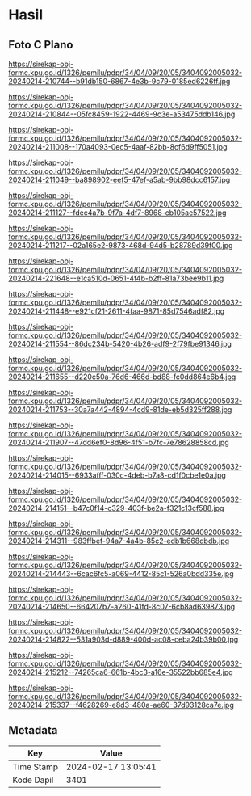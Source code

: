 # Hasil

## Foto C Plano

https://sirekap-obj-formc.kpu.go.id/1326/pemilu/pdpr/34/04/09/20/05/3404092005032-20240214-210744--b91db150-6867-4e3b-9c79-0185ed6226ff.jpg

https://sirekap-obj-formc.kpu.go.id/1326/pemilu/pdpr/34/04/09/20/05/3404092005032-20240214-210844--05fc8459-1922-4469-9c3e-a53475ddb146.jpg

https://sirekap-obj-formc.kpu.go.id/1326/pemilu/pdpr/34/04/09/20/05/3404092005032-20240214-211008--170a4093-0ec5-4aaf-82bb-8cf6d9ff5051.jpg

https://sirekap-obj-formc.kpu.go.id/1326/pemilu/pdpr/34/04/09/20/05/3404092005032-20240214-211049--ba898902-eef5-47ef-a5ab-9bb98dcc6157.jpg

https://sirekap-obj-formc.kpu.go.id/1326/pemilu/pdpr/34/04/09/20/05/3404092005032-20240214-211127--fdec4a7b-9f7a-4df7-8968-cb105ae57522.jpg

https://sirekap-obj-formc.kpu.go.id/1326/pemilu/pdpr/34/04/09/20/05/3404092005032-20240214-211217--02a165e2-9873-468d-94d5-b28789d39f00.jpg

https://sirekap-obj-formc.kpu.go.id/1326/pemilu/pdpr/34/04/09/20/05/3404092005032-20240214-221648--e1ca510d-0651-4f4b-b2ff-81a73bee9b11.jpg

https://sirekap-obj-formc.kpu.go.id/1326/pemilu/pdpr/34/04/09/20/05/3404092005032-20240214-211448--e921cf21-2611-4faa-9871-85d7546adf82.jpg

https://sirekap-obj-formc.kpu.go.id/1326/pemilu/pdpr/34/04/09/20/05/3404092005032-20240214-211554--86dc234b-5420-4b26-adf9-2f79fbe91346.jpg

https://sirekap-obj-formc.kpu.go.id/1326/pemilu/pdpr/34/04/09/20/05/3404092005032-20240214-211655--d220c50a-76d6-466d-bd88-fc0dd864e6b4.jpg

https://sirekap-obj-formc.kpu.go.id/1326/pemilu/pdpr/34/04/09/20/05/3404092005032-20240214-211753--30a7a442-4894-4cd9-81de-eb5d325ff288.jpg

https://sirekap-obj-formc.kpu.go.id/1326/pemilu/pdpr/34/04/09/20/05/3404092005032-20240214-211907--47dd6ef0-8d96-4f51-b7fc-7e78628858cd.jpg

https://sirekap-obj-formc.kpu.go.id/1326/pemilu/pdpr/34/04/09/20/05/3404092005032-20240214-214015--6933afff-030c-4deb-b7a8-cd1f0cbe1e0a.jpg

https://sirekap-obj-formc.kpu.go.id/1326/pemilu/pdpr/34/04/09/20/05/3404092005032-20240214-214151--b47c0f14-c329-403f-be2a-f321c13cf588.jpg

https://sirekap-obj-formc.kpu.go.id/1326/pemilu/pdpr/34/04/09/20/05/3404092005032-20240214-214311--983ffbef-94a7-4a4b-85c2-edb1b668dbdb.jpg

https://sirekap-obj-formc.kpu.go.id/1326/pemilu/pdpr/34/04/09/20/05/3404092005032-20240214-214443--6cac6fc5-a069-4412-85c1-526a0bdd335e.jpg

https://sirekap-obj-formc.kpu.go.id/1326/pemilu/pdpr/34/04/09/20/05/3404092005032-20240214-214650--664207b7-a260-41fd-8c07-6cb8ad639873.jpg

https://sirekap-obj-formc.kpu.go.id/1326/pemilu/pdpr/34/04/09/20/05/3404092005032-20240214-214822--531a903d-d889-400d-ac08-ceba24b39b00.jpg

https://sirekap-obj-formc.kpu.go.id/1326/pemilu/pdpr/34/04/09/20/05/3404092005032-20240214-215212--74265ca6-661b-4bc3-a16e-35522bb685e4.jpg

https://sirekap-obj-formc.kpu.go.id/1326/pemilu/pdpr/34/04/09/20/05/3404092005032-20240214-215337--f4628269-e8d3-480a-ae60-37d93128ca7e.jpg


## Metadata

| Key        | Value               |
| ---------- | ------------------- |
| Time Stamp | 2024-02-17 13:05:41 |
| Kode Dapil | 3401                |



